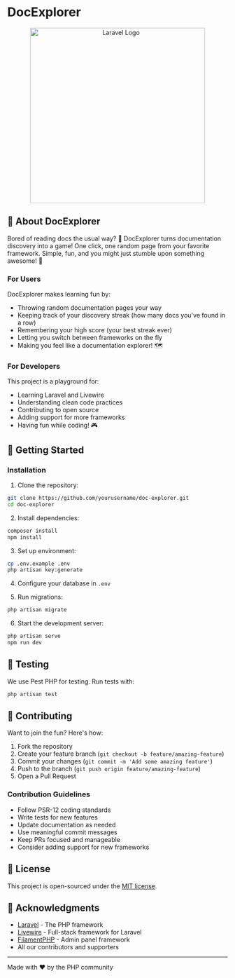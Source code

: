 # DocExplorer

<p align="center">
    <img src="https://raw.githubusercontent.com/laravel/art/master/logo-lockup/5%20SVG/2%20CMYK/1%20Full%20Color/laravel-logolockup-cmyk-red.svg" width="400" alt="Laravel Logo">
</p>

## 🚀 About DocExplorer

Bored of reading docs the usual way? 🥱 DocExplorer turns documentation discovery into a game! One click, one random page from your favorite framework. Simple, fun, and you might just stumble upon something awesome! 🎯

### For Users

DocExplorer makes learning fun by:
- Throwing random documentation pages your way
- Keeping track of your discovery streak (how many docs you've found in a row)
- Remembering your high score (your best streak ever)
- Letting you switch between frameworks on the fly
- Making you feel like a documentation explorer! 🗺️

### For Developers

This project is a playground for:
- Learning Laravel and Livewire
- Understanding clean code practices
- Contributing to open source
- Adding support for more frameworks
- Having fun while coding! 🎮

## 🚀 Getting Started

### Installation

1. Clone the repository:
```bash
git clone https://github.com/yourusername/doc-explorer.git
cd doc-explorer
```

2. Install dependencies:
```bash
composer install
npm install
```

3. Set up environment:
```bash
cp .env.example .env
php artisan key:generate
```

4. Configure your database in `.env`

5. Run migrations:
```bash
php artisan migrate
```

6. Start the development server:
```bash
php artisan serve
npm run dev
```

## 🧪 Testing

We use Pest PHP for testing. Run tests with:

```bash
php artisan test
```

## 🤝 Contributing

Want to join the fun? Here's how:

1. Fork the repository
2. Create your feature branch (`git checkout -b feature/amazing-feature`)
3. Commit your changes (`git commit -m 'Add some amazing feature'`)
4. Push to the branch (`git push origin feature/amazing-feature`)
5. Open a Pull Request

### Contribution Guidelines

- Follow PSR-12 coding standards
- Write tests for new features
- Update documentation as needed
- Use meaningful commit messages
- Keep PRs focused and manageable
- Consider adding support for new frameworks

## 📝 License

This project is open-sourced under the [MIT license](https://opensource.org/licenses/MIT).

## 🙏 Acknowledgments

- [Laravel](https://laravel.com) - The PHP framework
- [Livewire](https://livewire.laravel.com) - Full-stack framework for Laravel
- [FilamentPHP](https://filamentphp.com) - Admin panel framework
- All our contributors and supporters

---

Made with ❤️ by the PHP community

